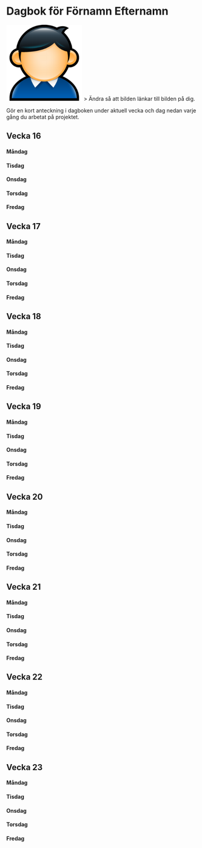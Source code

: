 # Dagbok för Förnamn Efternamn 

<img src="../images/user.png" width="200"> 
> Ändra så att bilden länkar till bilden på dig. 

Gör en kort anteckning i dagboken under aktuell vecka och dag nedan varje gång du arbetat på projektet. 

## Vecka 16

#### Måndag 

#### Tisdag

#### Onsdag 

#### Torsdag

#### Fredag

## Vecka 17

#### Måndag 

#### Tisdag

#### Onsdag 

#### Torsdag

#### Fredag

## Vecka 18

#### Måndag 

#### Tisdag

#### Onsdag 

#### Torsdag

#### Fredag

## Vecka 19

#### Måndag 

#### Tisdag

#### Onsdag 

#### Torsdag

#### Fredag

## Vecka 20

#### Måndag 

#### Tisdag

#### Onsdag 

#### Torsdag

#### Fredag

## Vecka 21

#### Måndag 

#### Tisdag

#### Onsdag 

#### Torsdag

#### Fredag

## Vecka 22

#### Måndag 

#### Tisdag

#### Onsdag 

#### Torsdag

#### Fredag

## Vecka 23

#### Måndag 

#### Tisdag

#### Onsdag 

#### Torsdag

#### Fredag
